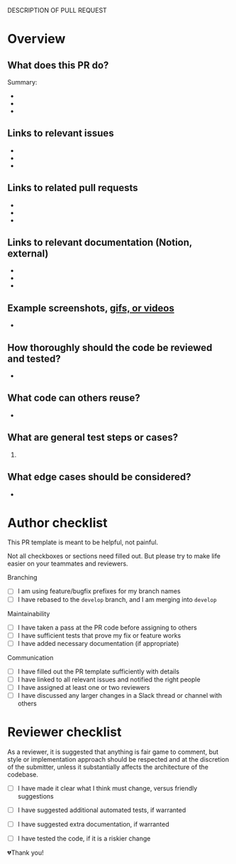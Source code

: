 DESCRIPTION OF PULL REQUEST

Overview
========

What does this PR do?
---------------------

Summary:

-
-
-

Links to relevant issues
------------------------

-
-
-

Links to related pull requests
------------------------------

-
-
-

Links to relevant documentation (Notion, external)
--------------------------------------------------

-
-
-

Example screenshots, [gifs, or videos](https://www.getcloudapp.com/)
--------------------------------------------------------------------

-

How thoroughly should the code be reviewed and tested?
------------------------------------------------------

-

What code can others reuse?
---------------------------

-

What are general test steps or cases?
-------------------------------------

1.

What edge cases should be considered?
-------------------------------------

-


Author checklist
================

This PR template is meant to be helpful, not painful.

Not all checkboxes or sections need filled out.
But please try to make life easier on your teammates and reviewers.

Branching

- [ ] I am using feature/bugfix prefixes for my branch names
- [ ] I have rebased to the `develop` branch, and I am merging into `develop`

Maintainability

- [ ] I have taken a pass at the PR code before assigning to others
- [ ] I have sufficient tests that prove my fix or feature works
- [ ] I have added necessary documentation (if appropriate)

Communication

- [ ] I have filled out the PR template sufficiently with details
- [ ] I have linked to all relevant issues and notified the right people
- [ ] I have assigned at least one or two reviewers
- [ ] I have discussed any larger changes in a Slack thread or channel with others

Reviewer checklist
==================

As a reviewer, it is suggested that anything is fair game to comment, but style or
implementation approach should be respected and at the discretion of the submitter,
unless it substantially affects the architecture of the codebase.

- [ ] I have made it clear what I think must change, versus friendly suggestions
- [ ] I have suggested additional automated tests, if warranted
- [ ] I have suggested extra documentation, if warranted
- [ ] I have tested the code, if it is a riskier change


💔Thank you!

